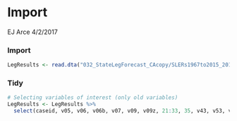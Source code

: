 Import
================
EJ Arce
4/2/2017

### Import

``` r
LegResults <- read.dta("032_StateLegForecast_CAcopy/SLERs1967to2015_20160912b_CA.dta")
```

### Tidy

``` r
# Selecting variables of interest (only old variables)
LegResults <- LegResults %>%
  select(caseid, v05, v06, v06b, v07, v09, v09z, 21:33, 35, v43, v53, v56, v57, v58)
```
